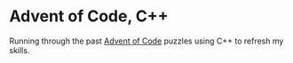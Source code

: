 # Advent of Code, C++
Running through the past [Advent of Code](https://adventofcode.com/) puzzles using C++ to refresh my skills.

